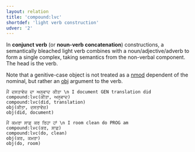 ```yaml
---
layout: relation
title: 'compound:lvc'
shortdef: 'light verb construction'
udver: '2'
---
```


In **conjunct verb** (or **noun-verb concatenation**) constructions, a semantically bleached light verb combines with a noun/adjective/adverb to form a single complex, taking semantics from the non-verbal component. The head is the verb.

Note that a genitive-case object is not treated as a [nmod]() dependent of the nominal, but rather an [obj]() argument to the verb.

~~~ sdparse
ਮੈਂ ਦਸਤਾਵੇਜ਼ ਦਾ ਅਨੁਵਾਦ ਕੀਤਾ \n I document GEN translation did
compound:lvc(ਕੀਤਾ, ਅਨੁਵਾਦ)
compound:lvc(did, translation)
obj(ਕੀਤਾ, ਦਸਤਾਵੇਜ਼)
obj(did, document)
~~~

~~~ sdparse
ਮੈਂ ਕਮਰਾ ਸਾਫ਼ ਕਰ ਰਿਹਾ ਹਾਂ \n I room clean do PROG am
compound:lvc(ਕਰ, ਸਾਫ਼)
compound:lvc(do, clean)
obj(ਕਰ, ਕਮਰਾ)
obj(do, room)
~~~
<!-- Interlanguage links updated Po lis 14 15:35:16 CET 2022 -->
